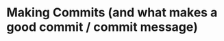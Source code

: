 # Making Commits (and what makes a good commit / commit message)






































